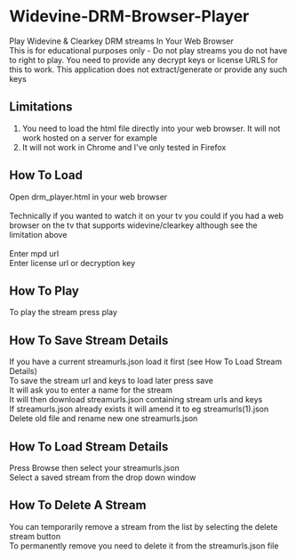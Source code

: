 # Widevine-DRM-Browser-Player
Play Widevine &amp; Clearkey DRM streams In Your Web Browser <br>
This is for educational purposes only - Do not play streams you do not have to right to play. You need to provide any decrypt keys or license URLS for this to work. This application does not extract/generate or provide any such keys
<br>
## Limitations
1. You need to load the html file directly into your web browser. It will not work hosted on a server for example
2. It will not work in Chrome and I've only tested in Firefox

## How To Load
Open drm_player.html in your web browser <br>
<br>
Technically if you wanted to watch it on your tv you could if you had a web browser on the tv that supports widevine/clearkey although see the limitation above <br>
<br>
Enter mpd url <br>
Enter license url or decryption key <br>

## How To Play
To play the stream press play <br>

## How To Save Stream Details
If you have a current streamurls.json load it first (see How To Load Stream Details) <br>
To save the stream url and keys to load later press save <br>
It will ask you to enter a name for the stream <br>
It will then download streamurls.json containing stream urls and keys <br>
If streamurls.json already exists it will amend it to eg streamurls(1).json <br>
Delete old file and rename new one streamurls.json <br>

## How To Load Stream Details
Press Browse then select your streamurls.json <br>
Select a saved stream from the drop down window <br>

## How To Delete A Stream
You can temporarily remove a stream from the list by selecting the delete stream button <br>
To permanently remove you need to delete it from the streamurls.json file <br>
